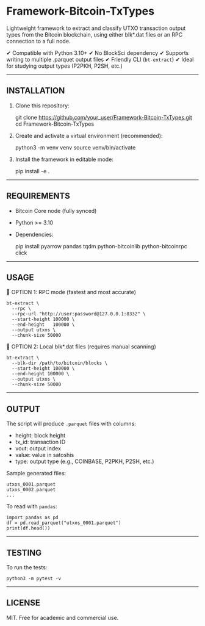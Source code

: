Framework-Bitcoin-TxTypes
==========================

Lightweight framework to extract and classify UTXO transaction output types from the Bitcoin blockchain, 
using either blk*.dat files or an RPC connection to a full node.

✔ Compatible with Python 3.10+
✔ No BlockSci dependency
✔ Supports writing to multiple .parquet output files
✔ Friendly CLI (`bt-extract`)
✔ Ideal for studying output types (P2PKH, P2SH, etc.)

------------------------------------------------------------
INSTALLATION
------------------------------------------------------------

1. Clone this repository:

    git clone https://github.com/your_user/Framework-Bitcoin-TxTypes.git
    cd Framework-Bitcoin-TxTypes

2. Create and activate a virtual environment (recommended):

    python3 -m venv venv
    source venv/bin/activate

3. Install the framework in editable mode:

    pip install -e .

------------------------------------------------------------
REQUIREMENTS
------------------------------------------------------------

- Bitcoin Core node (fully synced)
- Python >= 3.10
- Dependencies:

    pip install pyarrow pandas tqdm python-bitcoinlib python-bitcoinrpc click

------------------------------------------------------------
USAGE
------------------------------------------------------------

🔁 OPTION 1: RPC mode (fastest and most accurate)

    bt-extract \
      --rpc \
      --rpc-url "http://user:password@127.0.0.1:8332" \
      --start-height 100000 \
      --end-height   100000 \
      --output utxos \
      --chunk-size 50000

📂 OPTION 2: Local blk*.dat files (requires manual scanning)

    bt-extract \
      --blk-dir /path/to/bitcoin/blocks \
      --start-height 100000 \
      --end-height 100000 \
      --output utxos \
      --chunk-size 50000

------------------------------------------------------------
OUTPUT
------------------------------------------------------------

The script will produce `.parquet` files with columns:

- height: block height
- tx_id: transaction ID
- vout: output index
- value: value in satoshis
- type: output type (e.g., COINBASE, P2PKH, P2SH, etc.)

Sample generated files:

    utxos_0001.parquet
    utxos_0002.parquet
    ...

To read with `pandas`:

    import pandas as pd
    df = pd.read_parquet("utxos_0001.parquet")
    print(df.head())

------------------------------------------------------------
TESTING
------------------------------------------------------------

To run the tests:

    python3 -m pytest -v

------------------------------------------------------------
LICENSE
------------------------------------------------------------

MIT. Free for academic and commercial use.

